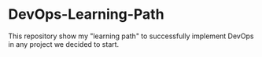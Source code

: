 # DevOps-Learning-Path
This repository show my "learning path" to successfully implement DevOps in any project we decided to start.
